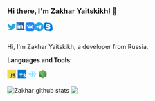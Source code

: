 ### Hi there, I'm Zakhar Yaitskikh! 👋

<a href="https://twitter.com/Zakhar_YP">
  <img align="left" alt="Zakhar | Twitter" width="21px" src="https://raw.githubusercontent.com/ZakharYA/ZakharYA/main/images/twitter.svg" />
</a>

<a href="https://linkedin.com/in/zakhar-yaitskikh-a52a79213">
  <img align="left" alt="Zakhar Yaitskikh | LinkedIn" width="21px" src="https://raw.githubusercontent.com/ZakharYA/ZakharYA/main/images/linkedin.png" />
</a>

<a href="https://vk.com/ghost1337gg">
  <img align="left" alt="Zakhar Yaitskikh | VK" width="21px" src="https://raw.githubusercontent.com/ZakharYA/ZakharYA/main/images/vk.svg" />
</a>

<a href="https://t.me/ghost1337gg">
  <img align="left" alt="Zakhar Yaitskikh | Telegram" width="21px" src="https://raw.githubusercontent.com/ZakharYA/ZakharYA/main/images/telegram.svg" />
</a>

<a href="skype:live:.cid.64ef69e74ccf2a7f?chat">
  <img align="left" alt="Zakhar Yaitskikh | Skype" width="21px" src="https://raw.githubusercontent.com/ZakharYA/ZakharYA/main/images/skype.svg" />
</a>

<br />
<br />

Hi, I'm Zakhar Yaitskikh, a developer from Russia.

**Languages and Tools:**

<code><img height="20" src="https://raw.githubusercontent.com/github/explore/80688e429a7d4ef2fca1e82350fe8e3517d3494d/topics/javascript/javascript.png"></code>
<code><img height="20" src="https://raw.githubusercontent.com/github/explore/80688e429a7d4ef2fca1e82350fe8e3517d3494d/topics/typescript/typescript.png"></code>
<code><img height="20" src="https://raw.githubusercontent.com/github/explore/80688e429a7d4ef2fca1e82350fe8e3517d3494d/topics/react/react.png"></code>
<code><img height="20" src="https://raw.githubusercontent.com/github/explore/80688e429a7d4ef2fca1e82350fe8e3517d3494d/topics/nodejs/nodejs.png"></code>

<img align="center" src="https://github-readme-stats.vercel.app/api?username=ZakharYA&show_icons=true&include_all_commits=true&theme=material-palenight" alt="Zakhar github stats" />
<img align="center" src="https://github-readme-stats.vercel.app/api/top-langs/?username=ZakharYA&layout=compact&theme=material-palenight" />
